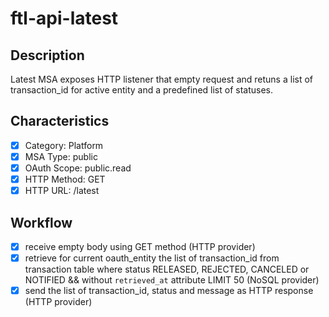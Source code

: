 # ftl-api-latest

## Description

Latest MSA exposes HTTP listener that empty request and retuns a list of
transaction_id for active entity and a predefined list of statuses.

## Characteristics

- [x] Category: Platform
- [x] MSA Type: public
- [x] OAuth Scope: public.read
- [x] HTTP Method: GET
- [x] HTTP URL: /latest

## Workflow

- [x] receive empty body using GET method (HTTP provider)
- [x] retrieve for current oauth_entity the list of transaction_id from transaction table where status RELEASED, REJECTED, CANCELED or NOTIFIED && without `retrieved_at` attribute LIMIT 50 (NoSQL provider)
- [x] send the list of transaction_id, status and message as HTTP response (HTTP provider)
